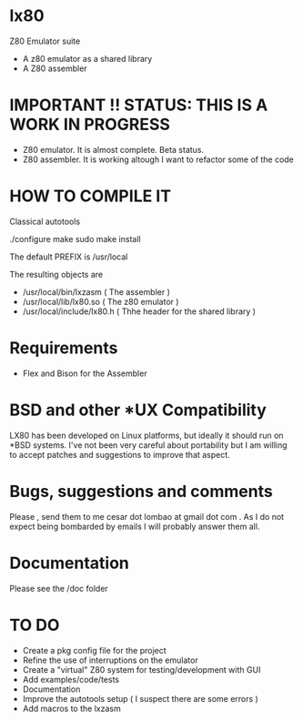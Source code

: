 # lx80
Z80 Emulator suite
- A z80 emulator as a shared library
- A Z80 assembler

# IMPORTANT !! STATUS: THIS IS A WORK IN PROGRESS
- Z80 emulator. It is almost complete. Beta status.
- Z80 assembler. It is working altough I want to refactor some of the code

# HOW TO COMPILE IT
Classical autotools

./configure
make
sudo make install

The default PREFIX is /usr/local

The resulting objects are
- /usr/local/bin/lxzasm     ( The assembler )
- /usr/local/lib/lx80.so    ( The z80 emulator )
- /usr/local/include/lx80.h ( Thhe header for the shared library )


# Requirements
* Flex and Bison for the Assembler

# BSD and other *UX Compatibility
LX80 has been developed on Linux platforms, but ideally it should run 
on *BSD systems. I've not been very careful about portability but I am 
willing to accept patches and suggestions to improve that aspect. 

# Bugs, suggestions and comments
Please , send them to me cesar dot lombao at gmail dot com . As I do
not expect being bombarded by emails I will probably answer them all.

# Documentation
Please see the /doc folder

# TO DO
- Create a pkg config file for the project
- Refine the use of interruptions on the emulator
- Create a "virtual" Z80 system for testing/development with GUI
- Add examples/code/tests
- Documentation
- Improve the autotools setup ( I suspect there are some errors )
- Add macros to the lxzasm